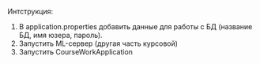 Интструкция:

1. В application.properties добавить данные для работы с БД (название БД, имя юзера, пароль).
2. Запустить ML-сервер (другая часть курсовой)
3. Запустить CourseWorkApplication
